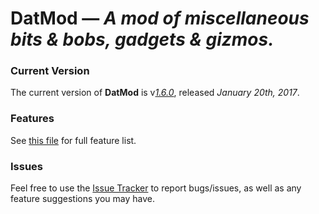 # **DatMod** &mdash; *A mod of miscellaneous bits & bobs, gadgets & gizmos.*

### Current Version
The current version of **DatMod** is v[*1.6.0*](https://minecraft.curseforge.com/projects/datmod/files/2370876), released *January 20th, 2017*.

### Features
See [this file](./FEATURES.md) for full feature list.

### Issues
Feel free to use the [Issue Tracker](./issues/) to report bugs/issues, as well as any feature suggestions you may have.